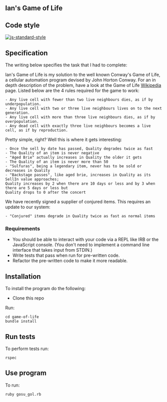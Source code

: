 ## Ian's Game of Life

## Code style

[![js-standard-style](https://img.shields.io/badge/code%20style-standard-brightgreen.svg?style=flat)](https://github.com/feross/standard)


## Specification

The writing below specifies the task that I had to complete:

Ian's Game of Life is my solution to the well known Conway's Game of Life, a cellular automation program devised by John Horton Conway. For an in depth description of the problem, have a look at the Game of Life [Wikipedia](https://en.wikipedia.org/wiki/Conway%27s_Game_of_Life) page. Listed below are the 4 rules required for the game to work:

	- Any live cell with fewer than two live neighbours dies, as if by underpopulation.
	- Any live cell with two or three live neighbours lives on to the next generation.
	- Any live cell with more than three live neighbours dies, as if by overpopulation.
	- Any dead cell with exactly three live neighbours becomes a live cell, as if by reproduction.

Pretty simple, right? Well this is where it gets interesting:

	- Once the sell by date has passed, Quality degrades twice as fast
	- The Quality of an item is never negative
	- "Aged Brie" actually increases in Quality the older it gets
	- The Quality of an item is never more than 50
	- "Sulfuras", being a legendary item, never has to be sold or decreases in Quality
	- "Backstage passes", like aged brie, increases in Quality as its SellIn value approaches;
	Quality increases by 2 when there are 10 days or less and by 3 when there are 5 days or less but
	Quality drops to 0 after the concert

We have recently signed a supplier of conjured items. This requires an update to our system:

	- "Conjured" items degrade in Quality twice as fast as normal items



### Requirements

* You should be able to interact with your code via a REPL like IRB or the JavaScript console.  (You don't need to implement a command line interface that takes input from STDIN.)
* Write tests that pass when run for pre-written code.
* Refactor the pre-written code to make it more readable.

## Installation
To install the program do the following:

- Clone this repo

Run:

```
cd game-of-life
bundle install
```


## Run tests

To perform tests run:
```
rspec
```
## Use program

To run:

```
ruby gosu_gol.rb

